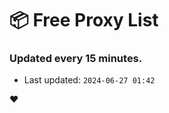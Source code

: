 # :package: Free Proxy List
### Updated every 15 minutes.

- Last updated: `2024-06-27 01:42`

:heart:
